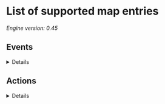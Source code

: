 # List of supported map entries

*Engine version: 0.45*

## Events

<details>

| # | Description | Supported | Notes |
| --- | --- | --- | --- |
| 0 | NoEvent | <span style="color: green">:heavy_check_mark:</span> | |
| 1 | EnteredBy | <span style="color: green">:heavy_check_mark:</span> | |
| 2 | SpiedBy | <span style="color: green">:heavy_check_mark:</span> | |
| 3 | ThievedBy | | |
| 4 | DiscoveredByPlayer | | |
| 5 | HouseDiscovered | | |
| 6 | AttackedByAny | <span style="color: green">:heavy_check_mark:</span> | |
| 7 | DestroyedByAny | <span style="color: green">:heavy_check_mark:</span> | |
| 8 | AnyEvent | <span style="color: green">:heavy_check_mark:</span> | |
| 9 | DestroyedAllUnits | <span style="color: green">:heavy_check_mark:</span> | |
| 10 | DestroyedAllBuildings | <span style="color: green">:heavy_check_mark:</span> | |
| 11 | DestroyedAll | <span style="color: green">:heavy_check_mark:</span> | |
| 12 | CreditsExceed | <span style="color: green">:heavy_check_mark:</span> | |
| 13 | ElapsedTime | <span style="color: green">:heavy_check_mark:</span> | |
| 14 | MissionTimerExpired | <span style="color: green">:heavy_check_mark:</span> | |
| 15 | DestroyedBuildings | <span style="color: green">:heavy_check_mark:</span> | |
| 16 | DestroyedUnits | <span style="color: green">:heavy_check_mark:</span> | |
| 17 | NoFactoriesLeft | <span style="color: green">:heavy_check_mark:</span> | |
| 18 | CiviliansEvacuated | | |
| 19 | BuildBuilding | <span style="color: green">:heavy_check_mark:</span> | |
| 20 | BuildUnit | <span style="color: green">:heavy_check_mark:</span> | |
| 21 | BuildInfantry | <span style="color: green">:heavy_check_mark:</span> | |
| 22 | BuildAircraft | <span style="color: green">:heavy_check_mark:</span> | |
| 23 | TeamLeavesMap | | |
| 24 | ZoneEnteredBy | | |
| 25 | CrossesHorizontalLine | | |
| 26 | CrossesVerticalLine | | |
| 27 | GlobalIsSet | <span style="color: green">:heavy_check_mark:</span> | |
| 28 | GlobalIsCleared | <span style="color: green">:heavy_check_mark:</span> | |
| 29 | DestroyedOrCaptured | <span style="color: green">:heavy_check_mark:</span> | |
| 30 | LowPower | <span style="color: green">:heavy_check_mark:</span> | |
| 31 | DestroyedBridge | <span style="color: green">:heavy_check_mark:</span> | |
| 32 | BuildingExists | <span style="color: green">:heavy_check_mark:</span> | |
| 33 | SelectedByPlayer | | |
| 34 | ComesNearWaypoint | <span style="color: green">:heavy_check_mark:</span> | |
| 35 | EnemyInSpotlight | | |
| 36 | LocalIsSet | <span style="color: green">:heavy_check_mark:</span> | |
| 37 | LocalIsCleared | <span style="color: green">:heavy_check_mark:</span> | |
| 38 | FirstDamagedCombat | <span style="color: green">:heavy_check_mark:</span> | |
| 39 | HalfHealthCombat | <span style="color: green">:heavy_check_mark:</span> | |
| 40 | QuarterHealthCombat | <span style="color: green">:heavy_check_mark:</span> | |
| 41 | FirstDamagedAny | <span style="color: green">:heavy_check_mark:</span> | |
| 42 | HalfHealthAny | <span style="color: green">:heavy_check_mark:</span> | |
| 43 | QuarterHealthAny | <span style="color: green">:heavy_check_mark:</span> | |
| 44 | AttackedByHouse | <span style="color: green">:heavy_check_mark:</span> | |
| 45 | AmbientLightBelow | <span style="color: green">:heavy_check_mark:</span> | |
| 46 | AmbientLightAbove | <span style="color: green">:heavy_check_mark:</span> | |
| 47 | ElapsedScenarioTime | <span style="color: green">:heavy_check_mark:</span> | |
| 48 | DestroyedOrCapturedOrInfiltrated | <span style="color: green">:heavy_check_mark:</span> | |
| 49 | PickupCrate | <span style="color: green">:heavy_check_mark:</span> | |
| 50 | PickupCrateAny | <span style="color: green">:heavy_check_mark:</span> | |
| 51 | RandomDelay | <span style="color: green">:heavy_check_mark:</span> | |
| 52 | CreditsBelow | <span style="color: green">:heavy_check_mark:</span> | |
| 53 | SpyEnteringAsHouse | <span style="color: green">:heavy_check_mark:</span> | |
| 54 | SpyEnteringAsInfantry | <span style="color: green">:heavy_check_mark:</span> | |
| 55 | DestroyedAllUnitsNaval | <span style="color: green">:heavy_check_mark:</span> | |
| 56 | DestroyedAllUnitsLand | <span style="color: green">:heavy_check_mark:</span> | |
| 57 | BuildingNotExists | <span style="color: green">:heavy_check_mark:</span> | |

</details>

## Actions

<details>

| # | Description | Supported | Notes |
| --- | --- | --- | --- |
| 0 | NoAction | <span style="color: green">:heavy_check_mark:</span> | |
| 1 | Win | | |
| 2 | Lose | | |
| 3 | ProductionBegins | | |
| 4 | CreateTeam | | |
| 5 | DestroyTeam | | |
| 6 | AllToHunt | | |
| 7 | Reinforcement | | |
| 8 | DropZoneFlare | | |
| 9 | FireSale | <span style="color: green">:heavy_check_mark:</span> | |
| 10 | PlayMovie | | |
| 11 | TextTrigger | <span style="color: green">:heavy_check_mark:</span> | |
| 12 | DestroyTrigger | <span style="color: green">:heavy_check_mark:</span> | |
| 13 | AutocreateBegins | | |
| 14 | ChangeHouse | <span style="color: green">:heavy_check_mark:</span> | |
| 15 | AllowWin | | |
| 16 | RevealMap | <span style="color: green">:heavy_check_mark:</span> | |
| 17 | RevealAroundWaypoint | <span style="color: green">:heavy_check_mark:</span> | |
| 18 | RevealWaypointZone | | |
| 19 | PlaySoundFx | <span style="color: green">:heavy_check_mark:</span> | |
| 20 | PlayMusicTheme | | |
| 21 | PlaySpeech | <span style="color: green">:heavy_check_mark:</span> | |
| 22 | ForceTrigger | <span style="color: green">:heavy_check_mark:</span> | |
| 23 | TimerStart | <span style="color: green">:heavy_check_mark:</span> | |
| 24 | TimerStop | <span style="color: green">:heavy_check_mark:</span> | |
| 25 | TimerExtend | <span style="color: green">:heavy_check_mark:</span> | |
| 26 | TimerShorten | <span style="color: green">:heavy_check_mark:</span> | |
| 27 | TimerSet | <span style="color: green">:heavy_check_mark:</span> | |
| 28 | GlobalSet | <span style="color: green">:heavy_check_mark:</span> | |
| 29 | GlobalClear | <span style="color: green">:heavy_check_mark:</span> | |
| 30 | AutoBaseBuilding | | |
| 31 | GrowShroud | | |
| 32 | DestroyObject | <span style="color: green">:heavy_check_mark:</span> | |
| 33 | AddOneTimeSuperWeapon | <span style="color: green">:heavy_check_mark:</span> | |
| 34 | AddRepeatingSuperWeapon | <span style="color: green">:heavy_check_mark:</span> | |
| 35 | PreferredTarget | | |
| 36 | AllChangeHouse | <span style="color: green">:heavy_check_mark:</span> | |
| 37 | MakeAlly | | |
| 38 | MakeEnemy | | |
| 39 | ChangeZoomLevel | | |
| 40 | ResizePlayerView | <span style="color: green">:heavy_check_mark:</span> | |
| 41 | PlayAnimAt | <span style="color: green">:heavy_check_mark:</span> | |
| 42 | DetonateWarhead | <span style="color: green">:heavy_check_mark:</span> | |
| 43 | PlayVoxelAnimAt | | |
| 44 | IonStormStart | | |
| 45 | IonStormStop | | |
| 46 | LockInput | | |
| 47 | UnlockInput | | |
| 48 | CenterCameraAt | | |
| 49 | ZoomIn | | |
| 50 | ZoomOut | | |
| 51 | ReshroudMap | <span style="color: green">:heavy_check_mark:</span> | |
| 52 | ChangeLightBehavior | | |
| 53 | EnableTrigger | <span style="color: green">:heavy_check_mark:</span> | |
| 54 | DisableTrigger | <span style="color: green">:heavy_check_mark:</span> | |
| 55 | CreateRadarEvent | <span style="color: green">:heavy_check_mark:</span> | |
| 56 | LocalSet | <span style="color: green">:heavy_check_mark:</span> | |
| 57 | LocalClear | <span style="color: green">:heavy_check_mark:</span> | |
| 58 | MeteorShower | | |
| 59 | ReduceTiberium | | |
| 60 | SellBuilding | <span style="color: green">:heavy_check_mark:</span> | |
| 61 | TurnOffBuilding | <span style="color: green">:heavy_check_mark:</span> | |
| 62 | TurnOnBuilding | <span style="color: green">:heavy_check_mark:</span> | |
| 63 | ApplyOneHundredDamage | <span style="color: green">:heavy_check_mark:</span> | |
| 64 | SmallLightFlash | | |
| 65 | MediumLightFlash | | |
| 66 | LargeLightFlash | | |
| 67 | AnnounceWin | | |
| 68 | AnnounceLose | | |
| 69 | ForceEnd | | |
| 70 | DestroyTag | <span style="color: green">:heavy_check_mark:</span> | |
| 71 | SetAmbientStep | <span style="color: green">:heavy_check_mark:</span> | |
| 72 | SetAmbientRate | <span style="color: green">:heavy_check_mark:</span> | |
| 73 | SetAmbientLight | <span style="color: green">:heavy_check_mark:</span> | |
| 74 | AITriggersBegin | | |
| 75 | AITriggersStop | | |
| 76 | RatioAITeams | | |
| 77 | RatioAITeamAircraft | | |
| 78 | RatioAITeamInfantry | | |
| 79 | RatioAITeamUnit | | |
| 80 | ReinforcementAt | | |
| 81 | WakeupSelf | | |
| 82 | WakeupAllSleepers | | |
| 83 | WakeupAllHarmless | | |
| 84 | WakeupGroup | | |
| 85 | VeinGrowth | | |
| 86 | TiberiumGrowth | | |
| 87 | IceGrowth | | |
| 88 | ParticleAnimAt | | |
| 89 | RemoveParticleAnimAt | | |
| 90 | LightningStrikeAt | | |
| 91 | GoBerserk | | |
| 92 | ActivateFirestorm | | |
| 93 | DeactivateFirestorm | | |
| 94 | IonCannonStrike | | |
| 95 | NukeStrike | <span style="color: green">:heavy_check_mark:</span> | |
| 96 | ChemMissileStrike | | |
| 97 | ToggleTrainCargo | | |
| 98 | PlaySoundFxRandom | | |
| 99 | PlaySoundFxAt | <span style="color: green">:heavy_check_mark:</span> | |
| 100 | PlayIngameMovie | | |
| 101 | UnrevealAroundWaypoint | <span style="color: green">:heavy_check_mark:</span> | |
| 102 | LightningStrike | <span style="color: green">:heavy_check_mark:</span> | |
| 103 | TimerText | <span style="color: green">:heavy_check_mark:</span> | |
| 104 | FlashTeam | | |
| 105 | TalkBubble | | |
| 106 | SetTechLevel | | |
| 107 | ReinforcementChrono | | |
| 108 | CreateCrate | <span style="color: green">:heavy_check_mark:</span> | |
| 109 | IronCurtainAt | <span style="color: green">:heavy_check_mark:</span> | |
| 110 | PauseGame | | |
| 111 | EvictOccupiers | <span style="color: green">:heavy_check_mark:</span> | |
| 112 | CenterJumpCameraAt | | |
| 113 | Cheer | <span style="color: green">:heavy_check_mark:</span> | |
| 114 | SetTabTo | | |
| 115 | FlashCameo | | |
| 116 | StopSoundsAt | <span style="color: green">:heavy_check_mark:</span> | |
| 117 | PlayIngameMoviePause | <span style="color: green">:heavy_check_mark:</span> | |

</details>
